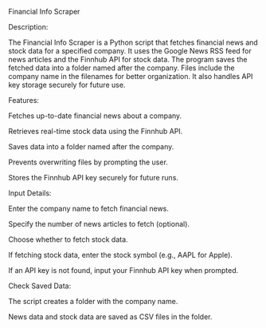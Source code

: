 Financial Info Scraper

Description:

The Financial Info Scraper is a Python script that fetches financial news and stock data for a specified company. It uses the Google News RSS feed for news articles and the Finnhub API for stock data.
The program saves the fetched data into a folder named after the company. Files include the company name in the filenames for better organization. It also handles API key storage securely for future use.

Features:

  Fetches up-to-date financial news about a company.
  
  Retrieves real-time stock data using the Finnhub API.
  
  Saves data into a folder named after the company.
  
  Prevents overwriting files by prompting the user.
  
  Stores the Finnhub API key securely for future runs.
  

Input Details:

  Enter the company name to fetch financial news.
  
  Specify the number of news articles to fetch (optional).
  
  Choose whether to fetch stock data.
  
  If fetching stock data, enter the stock symbol (e.g., AAPL for Apple).
  
  If an API key is not found, input your Finnhub API key when prompted.
  

Check Saved Data:

  The script creates a folder with the company name.
  
  News data and stock data are saved as CSV files in the folder.
  

